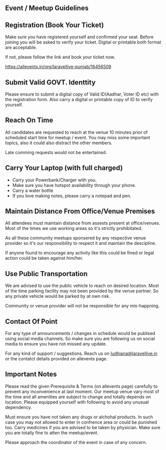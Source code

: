 Event / Meetup Guidelines
---------------------------------------------------


## Registration (Book Your Ticket)

Make sure you have registered yourself and confirmed your seat. Before joining you will be asked to verify your ticket. Digital or printable both format are acceptable.

If not, please follow the link and book your ticket now. 

https://allevents.in/org/laravellive-punjab/16456509


## Submit Valid GOVT. Identtity

Please ensure to submit a digital copy of Valid ID(Aadhar, Voter ID etc) with the registration form. Also carry a digital or printable copy of ID to verify yourself.


## Reach On Time

All candidates are requested to reach at the venue 10 minutes prior of scheduled start time for meetup / event. You may miss some important topics, also it could also distract the other members.

Late comming requests would not be entertained.

## Carry Your Laptop (with full charged)

* Carry your Powerbank/Charger with you.
* Make sure you have hotspot availability through your phone.
* Carry a water bottle
* If you love making notes, please carry a notepad and pen.


## Maintain Distance From Office/Venue Premises

All attendees must maintain distance from assests present at office/venues. Most of the times we use working areas so it's strictly prohibitated.

As all these community meetups sponsered by any respective venue provider so it's our responsibility to respect it and maintain the descipline.

If anyone found to encourage any activity like this could be fined or legal action could be taken against him/her.


## Use Public Transportation

We are advised to use the public vehicle to reach on desired location. Most of the time parking facility may not been provided by the venue partner. So any private vehicle would be parked by at own risk. 

Community or venue provider will not be responsible for any mis-happning.


## Contact Of Point

For any type of announcements / changes in schedule would be publised using social media channels. So make sure you are following us on social media to ensure you have not missed any update.

For any kind of support / suggestions. Reach us on ludhiana@laravellive.in or the contatct details provided on allevents page.


## Important Notes

Please read the given Prerequisite & Terms (on allevents page) carefully to prevent any inconvenience at last moment. Our meetup venue vary most of the time and all amenities are subject to change and totally depends on location. Please equipped yourself with following to avoid any unusual dependency.

Must ensure you have not taken any drugs or alchohal products. In such case you may not allowed to enter in confrence area or could be punished too. Carry medicines if you are advised to be taken by physician. Make sure you are totally fine to atten the meetup/event.

Please approach the coordinator of the event in case of any concern.
